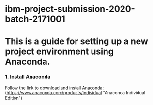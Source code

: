 ﻿# ibm-project-submission-2020-batch-2171001
# This is a guide for setting up a new project environment using Anaconda.
### 1. Install Anaconda
Follow the link to download and install Anaconda: (https://www.anaconda.com/products/individual "Anaconda Individual Edition")
